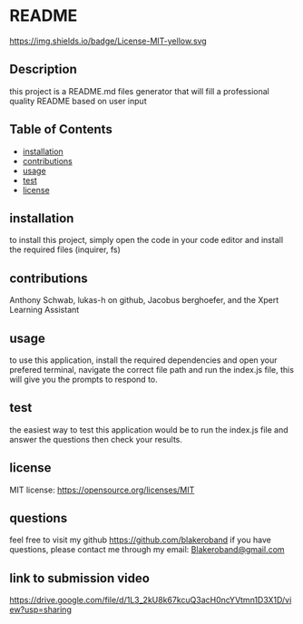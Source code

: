 # README

  https://img.shields.io/badge/License-MIT-yellow.svg

  ## Description
  this project is a README.md files generator that will fill a professional quality README based on user input

  ## Table of Contents
  - [installation](#installation)
  - [contributions](#contributions)
  - [usage](#usage)
  - [test](#test)
  - [license](#license)

  ## installation
  to install this project, simply open the code in your code editor and install the required files (inquirer, fs)

  ## contributions
  Anthony Schwab, lukas-h on github, Jacobus berghoefer, and the Xpert Learning Assistant

  ## usage
  to use this application, install the required dependencies and open your prefered terminal, navigate the correct file path and run the index.js file, this will give you the prompts to respond to.
  
  ## test
  the easiest way to test this application would be to run the index.js file and answer the questions then check your results. 

  ## license
  MIT license: 
https://opensource.org/licenses/MIT
  
  ## questions
  feel free to visit my github https://github.com/blakeroband
  if you have questions, please contact me through my email: Blakeroband@gmail.com

  ## link to submission video
  https://drive.google.com/file/d/1L3_2kU8k67kcuQ3acH0ncYVtmn1D3X1D/view?usp=sharing